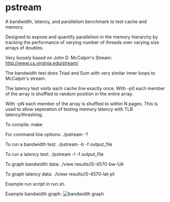 # pstream
A bandwidth, latency, and parallelism benchmark to test cache and memory. 

Designed to expose and quantify parallelism in the memory hierarchy 
by tracking the performance of varying number of threads over varying
size arrays of doubles.

Very loosely based on John D. McCalpin's Stream: 
	http://www.cs.virginia.edu/stream/

The bandwidth test does Triad and Sum with very similar inner loops to McCalpin's stream.

The latency test visits each cache line exactly once.  With -p0 each member of the array is shuffled to random position in the entire array.

With -pN each member of the array is shuffled to within N pages.  This is used to allow seperation of testing memory latency with TLB latency/thrashing.

To compile:
    make

For command line options:
    ./pstream -?

To run a bandwidth test: 
	./pstream -b -f output_file 

To run a latency test: 
	./pstream -l -f output_file 

To graph bandwidth data:
	./view results/i5-4570-bw-UA

To graph latency data:
    ./lview results/i5-4570-lat-p1 

Example run script in run.sh.

Example bandwidth graph:
![bandwidth graph](https://raw.githubusercontent.com/spikebike/pstream/master/png/i5-4570-bw-Ua.png)


